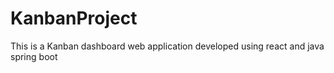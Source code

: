 # KanbanProject
This is a Kanban dashboard web application developed using react and java spring boot
